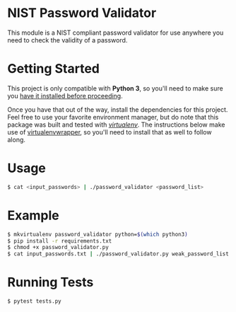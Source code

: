 # NIST Password Validator

This module is a NIST compliant password validator for use anywhere you need to check the validity of a password.

# Getting Started

This project is only compatible with **Python 3**, so you'll need to make sure you [have it installed before proceeding](https://www.google.com/search?q=how+to+install+python+3).

Once you have that out of the way, install the dependencies for this project. Feel free to use your favorite environment manager, but do note that this package was built and tested with [_virtualenv_](https://virtualenv.pypa.io/en/stable/). The instructions below make use of [virtualenvwrapper](https://virtualenvwrapper.readthedocs.io/en/latest/), so you'll need to install that as well to follow along.

# Usage

```bash
$ cat <input_passwords> | ./password_validator <password_list>
```

# Example

```bash
$ mkvirtualenv password_validator python=$(which python3)
$ pip install -r requirements.txt
$ chmod +x password_validator.py
$ cat input_passwords.txt | ./password_validator.py weak_password_list.txt
``` 
# Running Tests

```bash
$ pytest tests.py
```
